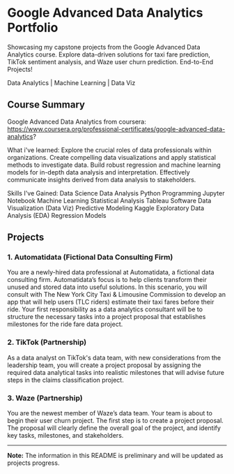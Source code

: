 # Google Advanced Data Analytics Portfolio  

Showcasing my capstone projects from the Google Advanced Data Analytics course. Explore data-driven solutions for taxi fare prediction, TikTok sentiment analysis, and Waze user churn prediction. End-to-End Projects!

Data Analytics | Machine Learning | Data Viz

## Course Summary

Google Advanced Data Analytics from coursera: https://www.coursera.org/professional-certificates/google-advanced-data-analytics?

What i've learned:
  Explore the crucial roles of data professionals within organizations.
  Create compelling data visualizations and apply statistical methods to investigate data.
  Build robust regression and machine learning models for in-depth data analysis and interpretation.
  Effectively communicate insights derived from data analysis to stakeholders.

Skills I've Gained:
  Data Science
  Data Analysis
  Python Programming
  Jupyter Notebook
  Machine Learning
  Statistical Analysis
  Tableau Software
  Data Visualization (Data Viz)
  Predictive Modeling
  Kaggle
  Exploratory Data Analysis (EDA)
  Regression Models

## Projects

### 1. Automatidata (Fictional Data Consulting Firm)

You are a newly-hired data professional at Automatidata, a fictional data consulting firm. Automatidata’s focus is to help clients transform their unused and stored data into useful solutions. In this scenario, you will consult with The New York City Taxi & Limousine Commission to develop an app that will help users (TLC riders) estimate their taxi fares before their ride. Your first responsibility as a data analytics consultant will be to structure the necessary tasks into a project proposal that establishes milestones for the ride fare data project. 

### 2. TikTok (Partnership)

As a data analyst on TikTok's data team, with new considerations from the leadership team, you will create a project proposal by assigning the required data analytical tasks into realistic milestones that will advise future steps in the claims classification project.

### 3. Waze (Partnership)

You are the newest member of Waze’s data team. Your team is about to begin their user churn project. The first step is to create a project proposal. The proposal will clearly define the overall goal of the project, and identify key tasks, milestones, and stakeholders. 

---

**Note:** The information in this README is preliminary and will be updated as projects progress.
